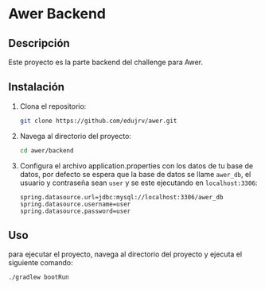 # Awer Backend

## Descripción
Este proyecto es la parte backend del challenge para Awer.

## Instalación
1. Clona el repositorio:
    ```bash
    git clone https://github.com/edujrv/awer.git
    ```
2. Navega al directorio del proyecto:
    ```bash
    cd awer/backend
    ```
3. Configura el archivo application.properties con los datos de tu base de datos, por defecto se espera que la base de datos se llame `awer_db`, 
   el usuario y contraseña sean `user` y se este ejecutando en `localhost:3306`:
    ```
    spring.datasource.url=jdbc:mysql://localhost:3306/awer_db
    spring.datasource.username=user
    spring.datasource.password=user
    ```

## Uso
para ejecutar el proyecto, navega al directorio del proyecto y ejecuta el siguiente comando:
```bash
./gradlew bootRun
```
